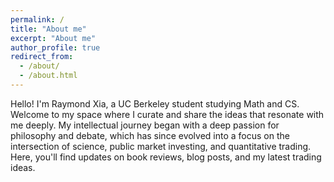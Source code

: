 ```yaml
---
permalink: /
title: "About me"
excerpt: "About me"
author_profile: true
redirect_from: 
  - /about/
  - /about.html
---
```


Hello! I'm Raymond Xia, a UC Berkeley student studying Math and CS. Welcome to my space where I curate and share the ideas that resonate with me deeply. 
My intellectual journey began with a deep passion for philosophy and debate, which has since evolved into a focus on the intersection of science, public market investing, and quantitative trading. Here, you'll find updates on book reviews, blog posts, and my latest trading ideas.
